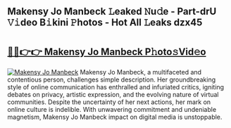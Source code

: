 ## Makensy Jo Manbeck 𝙻eaked 𝙽u𝚍e - Part-drU 𝚅𝚒deo B𝚒kini 𝙿hotos - Hot All 𝙻eaks dzx45

# <h2><a href="http://ld21wq.urlbe.top/?page=Makensy+Jo+Manbeck">🔗🔗👉👉 Makensy Jo Manbeck P𝚑oto𝚜Vid𝚎o</a></h2>

[![Makensy Jo Manbeck](https://i.imgur.com/eBuTRDB.gif)](http://ld21wq.urlbe.top/?page=Makensy+Jo+Manbeck)
Makensy Jo Manbeck, a multifaceted and contentious person, challenges simple description. Her groundbreaking style of online communication has enthralled and infuriated critics, igniting debates on privacy, artistic expression, and the evolving nature of virtual communities. Despite the uncertainty of her next actions, her mark on online culture is indelible. With unwavering commitment and undeniable magnetism, Makensy Jo Manbeck impact on digital media is unstoppable.
